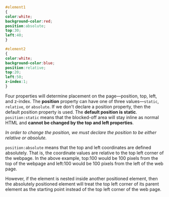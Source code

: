 ```css
#element1
{
color:white;
background-color:red; 
position:absolute; 
top:30; 
left:40;
}

#element2 
{
color:white;
background-color:blue; 
position:relative; 
top:20; 
left:50; 
z-index:1;
}
```
Four properties will determine placement on the page—position, top, left, and z-index. 
The **position** property can have one of three values—`static`, `relative`, or `absolute`. If we don't declare a position property, then the default position property is used. The **default position is static**.
`position:static` means that the blocked-off area will stay inline as normal HTML and **cannot be changed by the top and left properties**. 

_In order to change the position, we must declare the position to be either relative or absolute._

`position:absolute` means that the top and left coordinates are defined absolutely. That is, the coordinate values are relative to the top left corner of the webpage. In the above example, top:100 would be 100 pixels from the top of the webpage and left:100 would be 100 pixels from the left of the web page. 

However, if the element is nested inside another positioned element, then the absolutely positioned element will treat the top left corner of its parent element as the starting point instead of the top left corner of the web page.
